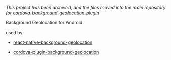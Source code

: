 *This project has been archived, and the files moved into the main repository for [cordova-background-geolocation-plugin](https://github.com/HaylLtd/cordova-background-geolocation-plugin)*

Background Geolocation for Android

used by:

* [react-native-background-geolocation](https://github.com/mauron85/react-native-background-geolocation)

* [cordova-plugin-background-geolocation](https://github.com/mauron85/cordova-plugin-background-geolocation)
